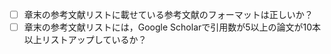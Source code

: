 

- [ ] 章末の参考文献リストに載せている参考文献のフォーマットは正しいか？
- [ ] 章末の参考文献リストには，Google Scholarで引用数が5以上の論文が10本以上リストアップしているか？
